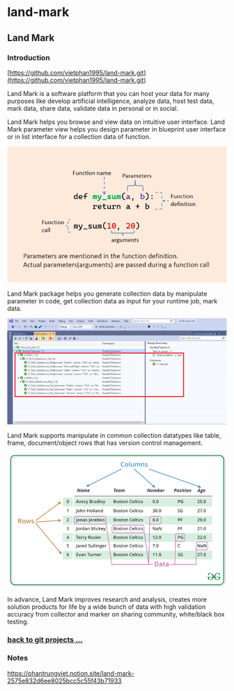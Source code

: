 # land-mark

## Land Mark

### Introduction

[https://github.com/vietphan1995/land-mark.git](https://github.com/vietphan1995/land-mark.git)

Land Mark is a software platform that you can host your data for many purposes like develop artificial intelligence, analyze data, host test data, mark data, share data, validate data in personal or in social.

Land Mark helps you browse and view data on intuitive user interface. Land Mark parameter view helps you design parameter in blueprint user interface or in list interface for a collection data of function.

![image.png](image.png)

Land Mark package helps you generate collection data by manipulate parameter in code, get collection data as input for your runtime job, mark data.

![image.png](image%201.png)

Land Mark supports manipulate in common collection datatypes like table, frame, document/object rows that has version control management.

![image.png](image%202.png)

In advance, Land Mark improves research and analysis, creates more solution products for life by a wide bunch of data with high validation accuracy from collector and marker on sharing community, white/black box testing.

### [back to git projects …](https://github.com/vietphan1995/projects)

### Notes
https://phantrungviet.notion.site/land-mark-2575e832d6ee8025bcc5c55f43b71933